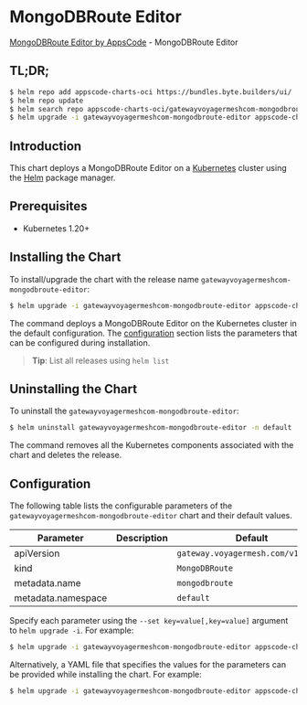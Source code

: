 # MongoDBRoute Editor

[MongoDBRoute Editor by AppsCode](https://appscode.com) - MongoDBRoute Editor

## TL;DR;

```bash
$ helm repo add appscode-charts-oci https://bundles.byte.builders/ui/
$ helm repo update
$ helm search repo appscode-charts-oci/gatewayvoyagermeshcom-mongodbroute-editor --version=v0.11.0
$ helm upgrade -i gatewayvoyagermeshcom-mongodbroute-editor appscode-charts-oci/gatewayvoyagermeshcom-mongodbroute-editor -n default --create-namespace --version=v0.11.0
```

## Introduction

This chart deploys a MongoDBRoute Editor on a [Kubernetes](http://kubernetes.io) cluster using the [Helm](https://helm.sh) package manager.

## Prerequisites

- Kubernetes 1.20+

## Installing the Chart

To install/upgrade the chart with the release name `gatewayvoyagermeshcom-mongodbroute-editor`:

```bash
$ helm upgrade -i gatewayvoyagermeshcom-mongodbroute-editor appscode-charts-oci/gatewayvoyagermeshcom-mongodbroute-editor -n default --create-namespace --version=v0.11.0
```

The command deploys a MongoDBRoute Editor on the Kubernetes cluster in the default configuration. The [configuration](#configuration) section lists the parameters that can be configured during installation.

> **Tip**: List all releases using `helm list`

## Uninstalling the Chart

To uninstall the `gatewayvoyagermeshcom-mongodbroute-editor`:

```bash
$ helm uninstall gatewayvoyagermeshcom-mongodbroute-editor -n default
```

The command removes all the Kubernetes components associated with the chart and deletes the release.

## Configuration

The following table lists the configurable parameters of the `gatewayvoyagermeshcom-mongodbroute-editor` chart and their default values.

|     Parameter      | Description |                    Default                    |
|--------------------|-------------|-----------------------------------------------|
| apiVersion         |             | <code>gateway.voyagermesh.com/v1alpha1</code> |
| kind               |             | <code>MongoDBRoute</code>                     |
| metadata.name      |             | <code>mongodbroute</code>                     |
| metadata.namespace |             | <code>default</code>                          |


Specify each parameter using the `--set key=value[,key=value]` argument to `helm upgrade -i`. For example:

```bash
$ helm upgrade -i gatewayvoyagermeshcom-mongodbroute-editor appscode-charts-oci/gatewayvoyagermeshcom-mongodbroute-editor -n default --create-namespace --version=v0.11.0 --set apiVersion=gateway.voyagermesh.com/v1alpha1
```

Alternatively, a YAML file that specifies the values for the parameters can be provided while
installing the chart. For example:

```bash
$ helm upgrade -i gatewayvoyagermeshcom-mongodbroute-editor appscode-charts-oci/gatewayvoyagermeshcom-mongodbroute-editor -n default --create-namespace --version=v0.11.0 --values values.yaml
```
